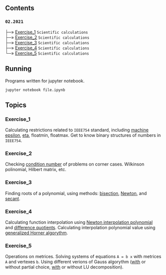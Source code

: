 ## Contents
### `02.2021`<br/>
├─» [Exercise_1](#Exercise_1) `Scientific calculations`<br/>
├─» [Exercise_2](#Exercise_2) `Scientific calculations`<br/>
├─» [Exercise_3](#Exercise_3) `Scientific calculations`<br/>
├─» [Exercise_4](#Exercise_4) `Scientific calculations`<br/>
└─» [Exercise_5](#Exercise_5) `Scientific calculations`<br/>

## Running
Programs written for jupyter notebook.
```
jupyter notebook file.ipynb
```

## Topics
### Exercise_1
Calculating restrictions related to `IEEE754` standard, including [machine epsilon](https://en.wikipedia.org/wiki/Machine_epsilon), [eta](https://docs.julialang.org/en/v1/base/numbers/#Base.nextfloat), floatmin, floatmax. Get to know binary structures of numbers in `IEEE754`.

### Exercise_2
Checking [condition number](https://en.wikipedia.org/wiki/Condition_number) of problems on corner cases. Wilkinson polinomial, Hilbert matrix, etc.

### Exercise_3
Finding roots of a polynomial, using methods: [bisection](https://en.wikipedia.org/wiki/Bisection_method), [Newton](https://en.wikipedia.org/wiki/Newton%27s_method), and [secant](https://en.wikipedia.org/wiki/Newton%27s_method).

### Exercise_4
Calculating function interpolation using [Newton interpolation polynomial](https://en.wikipedia.org/wiki/Newton_polynomial) and [difference quotients](https://en.wikipedia.org/wiki/Difference_quotient). Calculating interpolation polynomial value using [generalized Horner algorythm](https://en.wikipedia.org/wiki/Horner%27s_method).

### Exercise_5
Operations on metrices. Solving systems of equations `A = b x` with metrices `A` and vertexes `b`. Using different verions of Gauss algorythm ([with](https://web.mit.edu/10.001/Web/Course_Notes/GaussElimPivoting.html) or without partial choice, [with](https://www.cl.cam.ac.uk/teaching/1314/NumMethods/supporting/mcmaster-kiruba-ludecomp.pdf) or without LU decomposition).
